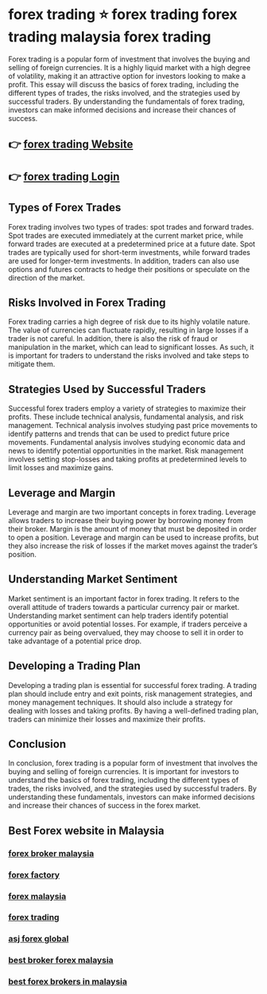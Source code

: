 
# forex trading ⭐ forex trading forex trading malaysia forex trading

Forex trading is a popular form of investment that involves the buying and selling of foreign currencies. It is a highly liquid market with a high degree of volatility, making it an attractive option for investors looking to make a profit. This essay will discuss the basics of forex trading, including the different types of trades, the risks involved, and the strategies used by successful traders. By understanding the fundamentals of forex trading, investors can make informed decisions and increase their chances of success.

## 👉 [forex trading Website](http://bit.ly/3FP4xR6)
## 👉 [forex trading Login](http://bit.ly/3FP4xR6)

## Types of Forex Trades

Forex trading involves two types of trades: spot trades and forward trades. Spot trades are executed immediately at the current market price, while forward trades are executed at a predetermined price at a future date. Spot trades are typically used for short-term investments, while forward trades are used for longer-term investments. In addition, traders can also use options and futures contracts to hedge their positions or speculate on the direction of the market.

## Risks Involved in Forex Trading

Forex trading carries a high degree of risk due to its highly volatile nature. The value of currencies can fluctuate rapidly, resulting in large losses if a trader is not careful. In addition, there is also the risk of fraud or manipulation in the market, which can lead to significant losses. As such, it is important for traders to understand the risks involved and take steps to mitigate them.

## Strategies Used by Successful Traders

Successful forex traders employ a variety of strategies to maximize their profits. These include technical analysis, fundamental analysis, and risk management. Technical analysis involves studying past price movements to identify patterns and trends that can be used to predict future price movements. Fundamental analysis involves studying economic data and news to identify potential opportunities in the market. Risk management involves setting stop-losses and taking profits at predetermined levels to limit losses and maximize gains.

## Leverage and Margin

Leverage and margin are two important concepts in forex trading. Leverage allows traders to increase their buying power by borrowing money from their broker. Margin is the amount of money that must be deposited in order to open a position. Leverage and margin can be used to increase profits, but they also increase the risk of losses if the market moves against the trader’s position.

## Understanding Market Sentiment

Market sentiment is an important factor in forex trading. It refers to the overall attitude of traders towards a particular currency pair or market. Understanding market sentiment can help traders identify potential opportunities or avoid potential losses. For example, if traders perceive a currency pair as being overvalued, they may choose to sell it in order to take advantage of a potential price drop.

## Developing a Trading Plan

Developing a trading plan is essential for successful forex trading. A trading plan should include entry and exit points, risk management strategies, and money management techniques. It should also include a strategy for dealing with losses and taking profits. By having a well-defined trading plan, traders can minimize their losses and maximize their profits.

## Conclusion

In conclusion, forex trading is a popular form of investment that involves the buying and selling of foreign currencies. It is important for investors to understand the basics of forex trading, including the different types of trades, the risks involved, and the strategies used by successful traders. By understanding these fundamentals, investors can make informed decisions and increase their chances of success in the forex market.

## Best Forex website in Malaysia
### [forex broker malaysia](https://atom.io/packages/forex%20broker%20malaysia)
### [forex factory](https://atom.io/packages/forex%20factory)
### [forex malaysia](https://atom.io/packages/forex%20malaysia)
### [forex trading](https://atom.io/packages/forex%20trading)
### [asj forex global](https://atom.io/packages/asj%20forex%20global)
### [best broker forex malaysia](https://atom.io/packages/best%20broker%20forex%20malaysia)
### [best forex brokers in malaysia](https://atom.io/packages/best%20forex%20brokers%20in%20malaysia)